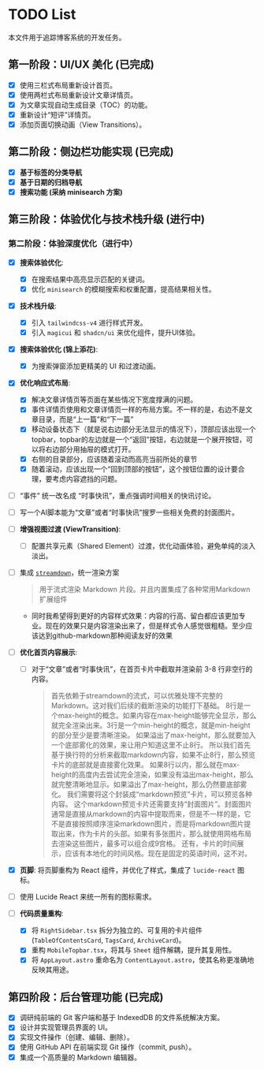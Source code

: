 # TODO List

本文件用于追踪博客系统的开发任务。

## 第一阶段：UI/UX 美化 (已完成)

- [x] 使用三栏式布局重新设计首页。
- [x] 使用两栏式布局重新设计文章详情页。
- [x] 为文章实现自动生成目录（TOC）的功能。
- [x] 重新设计“短评”详情页。
- [x] 添加页面切换动画（View Transitions）。

## 第二阶段：侧边栏功能实现 (已完成)

- [x] **基于标签的分类导航**
- [x] **基于日期的归档导航**
- [x] **搜索功能 (采纳 minisearch 方案)**

## 第三阶段：体验优化与技术栈升级 (进行中)

### 第二阶段：体验深度优化（进行中）

- [x] **搜索体验优化**:
  - [x] 在搜索结果中高亮显示匹配的关键词。
  - [x] 优化 `minisearch` 的模糊搜索和权重配置，提高结果相关性。
- [x] **技术栈升级**:
  - [x] 引入 `tailwindcss-v4` 进行样式开发。
  - [x] 引入 `magicui` 和 `shadcn/ui` 来优化组件，提升UI体验。
- [x] **搜索体验优化 (锦上添花)**:
  - [x] 为搜索弹窗添加更精美的 UI 和过渡动画。
- [x] **优化响应式布局**:
  - [x] 解决文章详情页等页面在某些情况下宽度撑满的问题。
  - [x] 事件详情页使用和文章详情页一样的布局方案。不一样的是，右边不是文章目录，而是“上一篇”和“下一篇”
  - [x] 移动设备状态下（就是说右边部分无法显示的情况下），顶部应该出现一个topbar，topbar的左边就是一个“返回”按钮，右边就是一个展开按钮，可以将右边部分用抽屉的模式打开。
  - [x] 右侧的目录部分，应该随着滚动而高亮当前所处的章节
  - [x] 随着滚动，应该出现一个“回到顶部的按钮”，这个按钮位置的设计要合理，要考虑内容遮挡的问题。
- [ ] “事件” 统一改名成 “时事快讯”，重点强调时间相关的快讯讨论。
- [ ] 写一个AI脚本能为“文章”或者“时事快讯”搜罗一些相关免费的封面图片。
- [ ] **增强视图过渡 (ViewTransition)**:
  - [ ] 配置共享元素（Shared Element）过渡，优化动画体验，避免单纯的淡入淡出。
- [ ] 集成 [`streamdown`](https://github.com/vercel/streamdown)，统一渲染方案
  > 用于流式渲染 Markdown 片段。并且内置集成了各种常用Markdown扩展组件
  - 同时我希望得到更好的内容样式效果：内容的行高、留白都应该更加专业。现在的效果只是内容渲染出来了，但是样式令人感觉很粗糙。至少应该达到github-markdown那种阅读友好的效果
- [ ] **优化首页内容展示**:
  - [ ] 对于“文章”或者“时事快讯”，在首页卡片中截取并渲染前 3-8 行非空行的内容。
    > 首先依赖于streamdown的流式，可以优雅处理不完整的 Markdown。这对我们后续的截断渲染的功能打下基础。
    > 8行是一个max-height的概念。如果内容在max-height能够完全显示，那么就完全渲染出来。3行是一个min-height的概念，就是min-height的部分至少是要清晰渲染。
    > 如果溢出了max-height，那么就要加入一个底部雾化的效果，来让用户知道这里不止8行。
    > 所以我们首先基于换行符的分析来截取markdown内容，如果不止8行，那么预览卡片的底部就是直接雾化效果。
    > 如果8行以内，那么就在max-height的高度内去尝试完全渲染，如果没有溢出max-height，那么就完整清晰地显示。如果溢出了max-height，那么仍然要底部雾化。
    > 我们需要将这个封装成“markdown预览”卡片，可以预览各种内容。
    > 这个markdown预览卡片还需要支持“封面图片”。封面图片通常是直接从markdown的内容中提取而来，但是不一样的是，它不是直接按照顺序渲染markdown图片，而是将markdown图片提取出来，作为卡片的头部。如果有多张图片，那么就使用网格布局去渲染这些图片，最多可以组合成9宫格。
    > 还有，卡片的时间展示，应该有本地化的时间风格。现在是固定的英语时间，这不对。
- [x] **页脚**: 将页脚重构为 React 组件，并优化了样式，集成了 `lucide-react` 图标。
- [ ] 使用 Lucide React 来统一所有的图标需求。

- [ ] **代码质量重构**:
  - [x] 将 `RightSidebar.tsx` 拆分为独立的、可复用的卡片组件 (`TableOfContentsCard`, `TagsCard`, `ArchiveCard`)。
  - [x] 重构 `MobileTopbar.tsx`，将其与 `Sheet` 组件解耦，提升其复用性。
  - [x] 将 `AppLayout.astro` 重命名为 `ContentLayout.astro`，使其名称更准确地反映其用途。

## 第四阶段：后台管理功能 (已完成)

- [x] 调研纯前端的 Git 客户端和基于 IndexedDB 的文件系统解决方案。
- [x] 设计并实现管理员界面的 UI。
- [x] 实现文件操作（创建、编辑、删除）。
- [x] 使用 GitHub API 在前端实现 Git 操作（commit, push）。
- [x] 集成一个高质量的 Markdown 编辑器。
